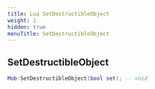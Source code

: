 ```yaml
---
title: Lua SetDestructibleObject
weight: 1
hidden: true
menuTitle: SetDestructibleObject
---
```

## SetDestructibleObject
```lua
Mob:SetDestructibleObject(bool set); -- void
```